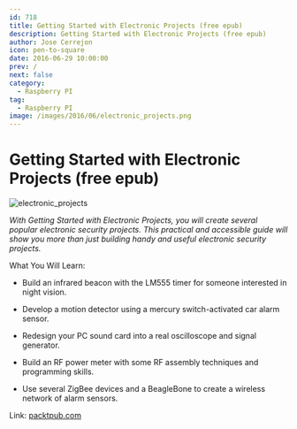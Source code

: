 ```yaml
---
id: 718
title: Getting Started with Electronic Projects (free epub)
description: Getting Started with Electronic Projects (free epub)
author: Jose Cerrejon
icon: pen-to-square
date: 2016-06-29 10:00:00
prev: /
next: false
category:
  - Raspberry PI
tag:
  - Raspberry PI
image: /images/2016/06/electronic_projects.png
---
```


# Getting Started with Electronic Projects (free epub)

![electronic_projects](/images/2016/06/electronic_projects.png)

*With Getting Started with Electronic Projects, you will create several popular electronic security projects. This practical and accessible guide will show you more than just building handy and useful electronic security projects.*

What You Will Learn:

* Build an infrared beacon with the LM555 timer for someone interested in night vision.

* Develop a motion detector using a mercury switch-activated car alarm sensor.

* Redesign your PC sound card into a real oscilloscope and signal generator.

* Build an RF power meter with some RF assembly techniques and programming skills.

* Use several ZigBee devices and a BeagleBone to create a wireless network of alarm sensors.

Link: [packtpub.com](https://www.packtpub.com/packt/offers/free-learning)